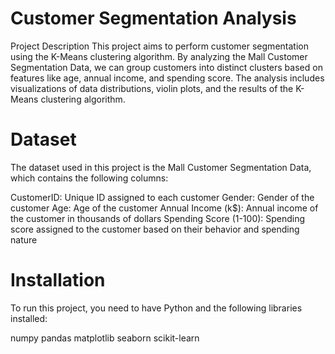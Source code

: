 # Customer Segmentation Analysis
Project Description
This project aims to perform customer segmentation using the K-Means clustering algorithm. By analyzing the Mall Customer Segmentation Data, we can group customers into distinct clusters based on features like age, annual income, and spending score. The analysis includes visualizations of data distributions, violin plots, and the results of the K-Means clustering algorithm.
# Dataset
The dataset used in this project is the Mall Customer Segmentation Data, which contains the following columns:

CustomerID: Unique ID assigned to each customer
Gender: Gender of the customer
Age: Age of the customer
Annual Income (k$): Annual income of the customer in thousands of dollars
Spending Score (1-100): Spending score assigned to the customer based on their behavior and spending nature
# Installation
To run this project, you need to have Python and the following libraries installed:

numpy
pandas
matplotlib
seaborn
scikit-learn
